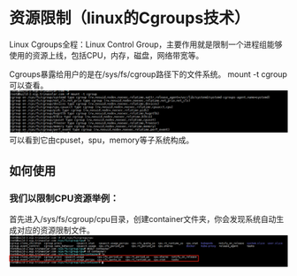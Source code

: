 # 资源限制（linux的Cgroups技术）  
Linux Cgroups全程：Linux Control Group，主要作用就是限制一个进程组能够使用的资源上线，包括CPU，内存，磁盘，网络带宽等。  

Cgroups暴露给用户的是在/sys/fs/cgroup路径下的文件系统。
mount -t cgroup可以查看。
![cgroup1](../../image/docker/docker-cgroups1.png)  
可以看到它由cpuset，spu，memory等子系统构成。

## 如何使用
### 我们以限制CPU资源举例：
首先进入/sys/fs/cgroup/cpu目录，创建container文件夹，你会发现系统自动生成对应的资源限制文件。  
![cgroup2](../../image/docker/docker-cgroups2.png)  